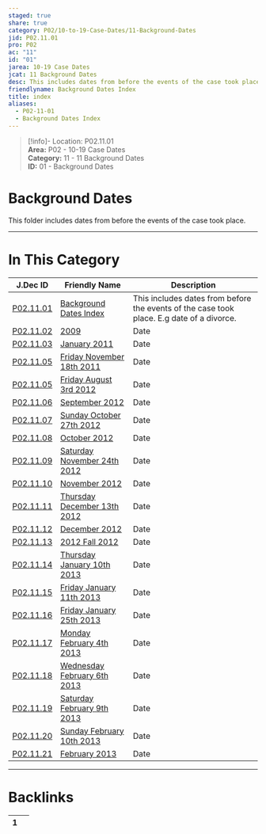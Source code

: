 ```yaml
---  
staged: true  
share: true  
category: P02/10-to-19-Case-Dates/11-Background-Dates  
jid: P02.11.01  
pro: P02  
ac: "11"  
id: "01"  
jarea: 10-19 Case Dates  
jcat: 11 Background Dates  
desc: This includes dates from before the events of the case took place. E.g date of a divorce.  
friendlyname: Background Dates Index  
title: index  
aliases:  
  - P02-11-01  
  - Background Dates Index  
---  
```

  
>[!info]- Location: P02.11.01  
>**Area:** P02 - 10-19 Case Dates  
>**Category:** 11 - 11 Background Dates  
>**ID:** 01 - Background Dates  
  
# Background Dates  
  
This folder includes dates from before the events of the case took place.  
   
  
  
---  
# In This Category  
  
| J.Dec ID                                                                                                                           | Friendly Name                                                                                                                                        | Description                                                                               |  
| ---------------------------------------------------------------------------------------------------------------------------------- | ---------------------------------------------------------------------------------------------------------------------------------------------------- | ----------------------------------------------------------------------------------------- |  
| [P02.11.01](index.md)                                     | [Background Dates Index](index.md)                                          | This includes dates from before the events of the case took place. E.g date of a divorce. |  
| [P02.11.02](./02-2009.md)                                   | [2009](./02-2009.md)                                                          | Date                                                                                      |  
| [P02.11.03](./03-2011-01-January-2011.md)                   | [January 2011](./03-2011-01-January-2011.md)                                  | Date                                                                                      |  
| [P02.11.05](./04-2011-11-18-Friday-November-18th-2011.md)   | [Friday November 18th 2011](./04-2011-11-18-Friday-November-18th-2011.md)     | Date                                                                                      |  
| [P02.11.05](./05-2012-08-03-Friday-August-3rd-2012.md)      | [Friday August 3rd 2012](./05-2012-08-03-Friday-August-3rd-2012.md)           | Date                                                                                      |  
| [P02.11.06](./06-2012-09-September-2012.md)                 | [September 2012](./06-2012-09-September-2012.md)                              | Date                                                                                      |  
| [P02.11.07](./07-2012-10-27-Sunday-October-27th-2012.md)    | [Sunday October 27th 2012](./07-2012-10-27-Sunday-October-27th-2012.md)       | Date                                                                                      |  
| [P02.11.08](./08-2012-10-October-2012.md)                   | [October 2012](./08-2012-10-October-2012.md)                                  | Date                                                                                      |  
| [P02.11.09](./09-2012-11-24-Saturday-November-24th-2012.md) | [Saturday November 24th 2012](./09-2012-11-24-Saturday-November-24th-2012.md) | Date                                                                                      |  
| [P02.11.10](./10-2012-11-November-2012.md)                  | [November 2012](./10-2012-11-November-2012.md)                                | Date                                                                                      |  
| [P02.11.11](./11-2012-12-13-Thursday-December-13th-2012.md) | [Thursday December 13th 2012](./11-2012-12-13-Thursday-December-13th-2012.md) | Date                                                                                      |  
| [P02.11.12](./12-2012-12-December-2012.md)                  | [December 2012](./12-2012-12-December-2012.md)                                | Date                                                                                      |  
| [P02.11.13](./13-2012-Fall-2012.md)                         | [2012 Fall 2012](./13-2012-Fall-2012.md)                                      | Date                                                                                      |  
| [P02.11.14](./14-2013-01-10-Thursday-January-10th-2013.md)  | [Thursday January 10th 2013](./14-2013-01-10-Thursday-January-10th-2013.md)   | Date                                                                                      |  
| [P02.11.15](./15-2013-01-11-Friday-January-11th-2013.md)    | [Friday January 11th 2013](./15-2013-01-11-Friday-January-11th-2013.md)       | Date                                                                                      |  
| [P02.11.16](./16-2013-01-25-Friday-January-25th-2013.md)    | [Friday January 25th 2013](./16-2013-01-25-Friday-January-25th-2013.md)       | Date                                                                                      |  
| [P02.11.17](./17-2013-02-04-Monday-February-4th-2013.md)    | [Monday February 4th 2013](./17-2013-02-04-Monday-February-4th-2013.md)       | Date                                                                                      |  
| [P02.11.18](./18-2013-02-06-Wednesday-February-6th-2013.md) | [Wednesday February 6th 2013](./18-2013-02-06-Wednesday-February-6th-2013.md) | Date                                                                                      |  
| [P02.11.19](./19-2013-02-09-Saturday-February-9th-2013.md)  | [Saturday February 9th 2013](./19-2013-02-09-Saturday-February-9th-2013.md)   | Date                                                                                      |  
| [P02.11.20](./20-2013-02-10-Sunday-February-10th-2013.md)   | [Sunday February 10th 2013](./20-2013-02-10-Sunday-February-10th-2013.md)     | Date                                                                                      |  
| [P02.11.21](./21-2013-02-February-2013.md)                  | [February 2013](./21-2013-02-February-2013.md)                                | Date                                                                                      |  
  
  
---  
# Backlinks  
<div><table class="dataview table-view-table"><thead class="table-view-thead"><tr class="table-view-tr-header"><th class="table-view-th"><span></span><span class="dataview small-text">1</span></th><th class="table-view-th"><span></span></th></tr></thead><tbody class="table-view-tbody"></tbody></table></div>